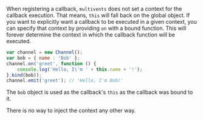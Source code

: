 
When registering a callback, `multivents` does not set a context for the callback execution. That means, `this` will fall back on the global object. If you want to explicitly want a callback to be executed in a given context, you can specify that context by providing `on` with a bound function. This will forever determine the context in which the callback function will be executed.

```javascript
var channel = new Channel();
var bob = { name : 'Bob' };
channel.on('greet', function () {
    console.log('Hello, I\'m ' + this.name + '!');
}.bind(bob));
channel.emit('greet'); // 'Hello, I'm Bob!'
```

The `bob` object is used as the callback's `this` as the callback was bound to it.

There is no way to inject the context any other way.